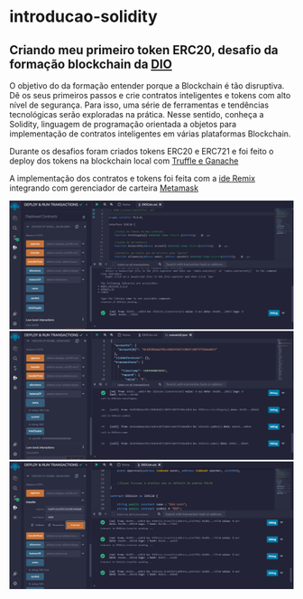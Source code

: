 # introducao-solidity

## Criando meu primeiro token ERC20, desafio da formação blockchain da [DIO](https://web.dio.me/home)

O  objetivo do da formação entender porque a Blockchain é tão disruptiva. Dê os seus primeiros passos e crie contratos inteligentes e tokens com alto nível de segurança. Para isso, uma série de ferramentas e tendências tecnológicas serão exploradas na prática. Nesse sentido, conheça a Solidity, linguagem de programação orientada a objetos para implementação de contratos inteligentes em várias plataformas Blockchain.

Durante os desafios foram criados tokens ERC20 e ERC721 e foi feito o deploy dos tokens na blockchain local com [Truffle e Ganache](https://trufflesuite.com/ganache/)

A implementação dos contratos e tokens foi feita com a [ide Remix](https://remix.ethereum.org/) integrando com gerenciador de carteira [Metamask](https://metamask.io/)

<img src="https://github.com/P3d50/introducao-solidity/blob/master/assets/contratoDeployado.png">
<img src="https://github.com/P3d50/introducao-solidity/blob/master/assets/totallSupplyNameSymbol.png">
<img src="https://github.com/P3d50/introducao-solidity/blob/master/assets/transfer.png">



